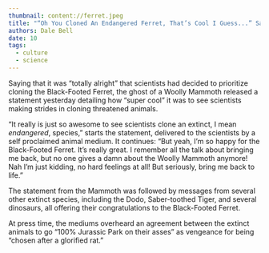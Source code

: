 ```yaml
---
thumbnail: content://ferret.jpeg
title: "“Oh You Cloned An Endangered Ferret, That’s Cool I Guess...” Says Ghost Of Woolly Mammoth"
authors: Dale Bell
date: 10
tags:
  - culture
  - science
---
```


Saying that it was “totally alright” that scientists had decided to prioritize cloning the Black-Footed Ferret, the ghost of a Woolly Mammoth released a statement yesterday detailing how “super cool” it was to see scientists making strides in cloning threatened animals.

“It really is just so awesome to see scientists clone an extinct, I mean *endangered*, species,” starts the statement, delivered to the scientists by a self proclaimed animal medium. It continues: “But yeah, I’m so happy for the Black-Footed Ferret. It’s really great. I remember all the talk about bringing me back, but no one gives a damn about the Woolly Mammoth anymore! Nah I’m just kidding, no hard feelings at all! But seriously, bring me back to life.” 

The statement from the Mammoth was followed by messages from several other extinct species, including the Dodo, Saber-toothed Tiger, and several dinosaurs, all offering their congratulations to the Black-Footed Ferret.

At press time, the mediums overheard an agreement between the extinct animals to go “100% Jurassic Park on their asses” as vengeance for being “chosen after a glorified rat.”
